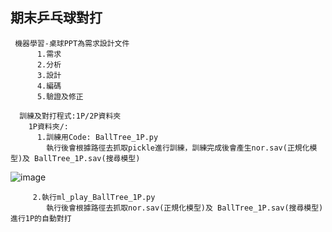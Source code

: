 **期末乒乓球對打**
------------------------     
     機器學習-桌球PPT為需求設計文件
          1.需求
          2.分析
          3.設計
          4.編碼
          5.驗證及修正
          
      訓練及對打程式:1P/2P資料夾
        1P資料夾/:  
          1.訓練用Code: BallTree_1P.py
            執行後會根據路徑去抓取pickle進行訓練，訓練完成後會產生nor.sav(正規化模型)及 BallTree_1P.sav(搜尋模型)
 ![image](https://github.com/HsuTengHsiung/Arkanoid/blob/aa32e6778c7c42a218193f544de309face54f96b/%E6%A9%9F%E5%99%A8%E5%AD%B8%E7%BF%92-%E6%9C%9F%E6%9C%AB%E6%AF%94%E8%B3%BD-KNN(BallTree%2BNumba%E5%8A%A0%E9%80%9F)/Capture.PNG)
         
         2.執行ml_play_BallTree_1P.py
            執行後會根據路徑去抓取nor.sav(正規化模型)及 BallTree_1P.sav(搜尋模型)進行1P的自動對打

